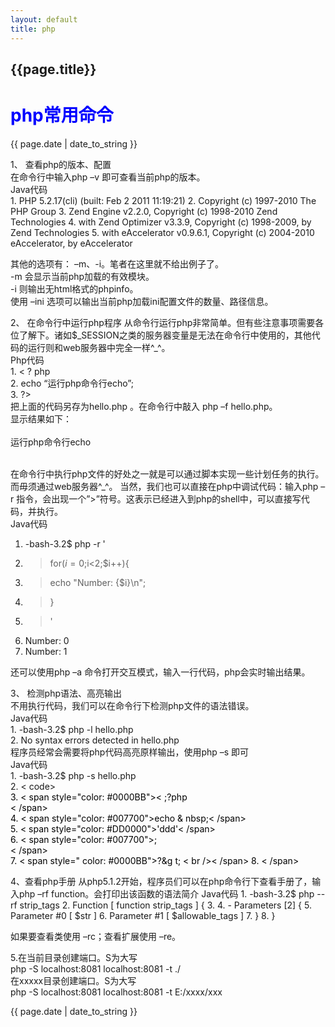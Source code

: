 ```yaml
---
layout: default
title: php
---
```

<h2>{{page.title}}</h2>
<h1 ><font color="blue">php常用命令</font></h1>
<p>{{ page.date | date_to_string }}</p>
<p>1、  查看php的版本、配置<br/>
在命令行中输入php –v 即可查看当前php的版本。<br/>
Java代码   <br/>
1.	PHP 5.2.17(cli) (built: Feb  2 2011 11:19:21)  
2.	Copyright (c) 1997-2010 The PHP Group  
3.	Zend Engine v2.2.0, Copyright (c) 1998-2010 Zend Technologies  
4.	with Zend Optimizer v3.3.9, Copyright (c) 1998-2009, by Zend Technologies  
5.	with eAccelerator v0.9.6.1, Copyright (c) 2004-2010 eAccelerator, by eAccelerator  
 
其他的选项有： –m、-i。笔者在这里就不给出例子了。<br/>
-m 会显示当前php加载的有效模块。<br/>
-i 则输出无html格式的phpinfo。<br/>
使用 –ini 选项可以输出当前php加载ini配置文件的数量、路径信息。<br/></p>
<p>2、  在命令行中运行php程序
从命令行运行php非常简单。但有些注意事项需要各位了解下。诸如$_SESSION之类的服务器变量是无法在命令行中使用的，其他代码的运行则和web服务器中完全一样^_^。<br/>
Php代码   <br/>
1.	< ? php  <br/>
2.	echo “运行php命令行echo”; <br/> 
3.	?>  <br/>
把上面的代码另存为hello.php 。在命令行中敲入 php –f hello.php。<br/>显示结果如下：<br/>
<br/>运行php命令行echo<br/><br/>
 
在命令行中执行php文件的好处之一就是可以通过脚本实现一些计划任务的执行。而毋须通过web服务器^_^。
当然，我们也可以直接在php中调试代码：输入php –r 指令，会出现一个”>”符号。这表示已经进入到php的shell中，可以直接写代码，并执行。<br/>
Java代码   <br/>
1.	-bash-3.2$ php -r '  <br/>
2.	> for($i=0;$i<2;$i++){  <br/>
3.	> echo "Number: {$i}\n";  <br/>
4.	> }  <br/>
5.	> '  <br/>
6.	Number: 0  <br/>
7.	Number: 1  <br/>
 
还可以使用php –a 命令打开交互模式，输入一行代码，php会实时输出结果。</p>
<p>3、  检测php语法、高亮输出<br/>
不用执行代码，我们可以在命令行下检测php文件的语法错误。<br/>
Java代码   <br/>
1.	-bash-3.2$ php -l hello.php  <br/>
2.	No syntax errors detected in hello.php  <br/>
程序员经常会需要将php代码高亮原样输出，使用php –s 即可<br/>
Java代码   <br/>
1.	-bash-3.2$ php -s hello.php  <br/>
2.	< code><span style="color: #000000">  <br/>
3.	< span style="color: #0000BB">&lt ;?php<br />< /span><br/>  
4.	<  span style="color: #007700">echo & nbsp;< /span><br/>  
5.	< span style="color: #DD0000">'ddd'< /span><br/>  
6.	< span style="color: #007700">;<br />< /span><br/>
7.	< span style="  color: #0000BB">?&g t; < br />< /span>  
8.	< /span>  </p>
<p>4、查看php手册
从php5.1.2开始，程序员们可以在php命令行下查看手册了，输入php –rf function。会打印出该函数的语法简介
Java代码   
1.	-bash-3.2$ php --rf strip_tags  
2.	Function [ <internal:standard> function strip_tags ] {  
3.	   
4.	- Parameters [2] {  
5.	Parameter #0 [ <required> $str ]  
6.	Parameter #1 [ <optional> $allowable_tags ]  
7.	}  
8.	}  
 
如果要查看类使用 –rc；查看扩展使用 –re。<br/></p>
<p>5.在当前目录创建端口。S为大写 <br/>
php -S localhost:8081 localhost:8081 -t ./ <br/>
在xxxxx目录创建端口。S为大写 <br/>
php -S localhost:8081 localhost:8081 -t E:/xxxx/xxx <br/></p>
<p>{{ page.date | date_to_string }}</p>